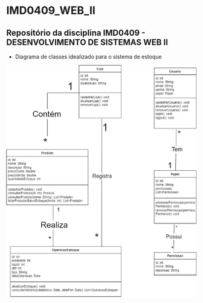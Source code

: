 # IMD0409_WEB_II
## Repositório da disciplina IMD0409 - DESENVOLVIMENTO DE SISTEMAS WEB II

- Diagrama de classes idealizado para o sistema de estoque


![Diagrama de Classes](DiagramaClasses.jpg)
